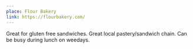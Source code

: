 ```yaml
---
place: Flour Bakery
link: https://flourbakery.com/
---
```

Great for gluten free sandwiches. Great local pastery/sandwich chain.  Can be busy during lunch on weedays.
